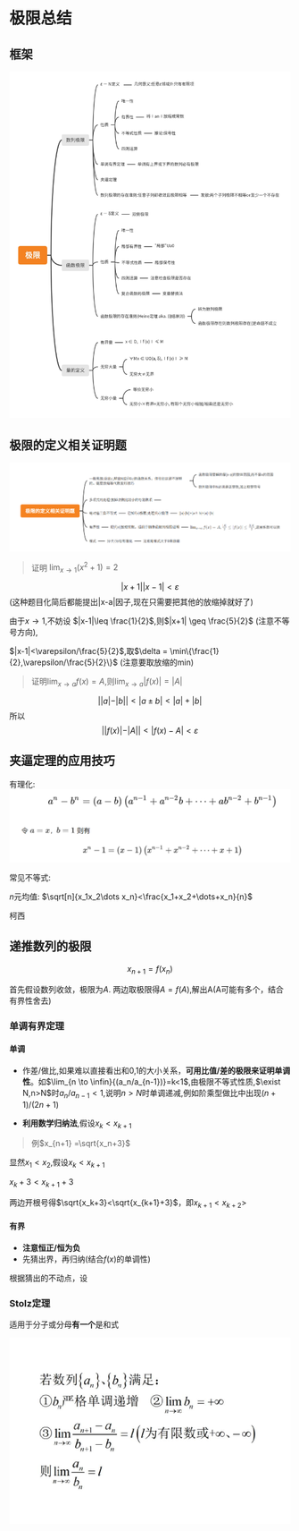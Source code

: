 # 极限总结

## 框架

![图 1](images/4e9d97a122fd728fc62de2a3b5108dda67a71273cacf53706349336d1429186c.jpg)  

## 极限的定义相关证明题

 ![图 3](images/6682a0a03da64286620ecbfe1594ff93a8c37f1729de0fd7e8e343e37c835dab.png)  

>证明 $\lim_{x \to 1}(x^2+1)=2$

$$|x+1||x-1|<\varepsilon$$ 
(这种题目化简后都能提出|x-a|因子,现在只需要把其他的放缩掉就好了)

由于$x \to 1$,不妨设 $|x-1|\leq \frac{1}{2}$,则$|x+1| \geq \frac{5}{2}$ (注意不等号方向),

$|x-1|<\varepsilon/\frac{5}{2}$,取$\delta = \min\{\frac{1}{2},\varepsilon/\frac{5}{2}\}$  (注意要取放缩的min)
 
>证明$\lim_{x \to a} f(x)=A$,则$\lim_{x \to a}|f(x)|=|A|$

$$||a|-|b||<|a\pm b|<|a|+|b|$$
所以
 $$||f(x)|-|A||<|f(x)-A| <\varepsilon$$

## 夹逼定理的应用技巧

有理化:
![图 1](images/2c38ebc77e31b3e56302a7a3baf0eb9fce6290a869e1fb516c28330aaf05fd0f.png)  

常见不等式:

$n$元均值: $\sqrt[n]{x_1x_2\dots x_n}<\frac{x_1+x_2+\dots+x_n}{n}$

柯西


## 递推数列的极限

$$x_{n+1}=f(x_n)$$

首先假设数列收敛，极限为$A$. 两边取极限得$A=f(A)$,解出A(A可能有多个，结合有界性舍去)

### 单调有界定理

#### 单调

- 作差/做比,如果难以直接看出和0,1的大小关系，**可用比值/差的极限来证明单调性**。如$\lim_{n \to \infin}{(a_n/a_{n-1})}=k<1$,由极限不等式性质,$\exist N,n>N$时$a_n/a_{n-1}<1$,说明$n>N$时单调递减,例如阶乘型做比中出现$(n+1)/(2n+1)$

- **利用数学归纳法**,假设$x_k<x_{k+1}$

>例$x_{n+1} =\sqrt{x_n+3}$

显然$x_1<x_2$,假设$x_k < x_{k+1}$

$x_k+3<x_{k+1}+3$

两边开根号得$\sqrt{x_k+3}<\sqrt{x_{k+1}+3}$，即$x_{k+1}<x_{k+2}>$



#### 有界

- **注意恒正/恒为负**
- 先猜出界，再归纳(结合$f(x)$的单调性)

根据猜出的不动点，设

### Stolz定理

适用于分子或分母**有一个**是和式

![图 4](images/296289fcd69313d2ec92c7fce6ecf31b1d4ecb16d3c5241f63b89429461d62ab.jpg)  
